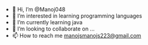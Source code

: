 - 👋 Hi, I’m @Manoj048
- 👀 I’m interested in learning programming languages
- 🌱 I’m currently learning java
- 💞️ I’m looking to collaborate on ...
- 📫 How to reach me manojsmanojs223@gmail.com

<!---
Manoj048/Manoj048 is a ✨ special ✨ repository because its `README.md` (this file) appears on your GitHub profile.
You can click the Preview link to take a look at your changes.
--->

